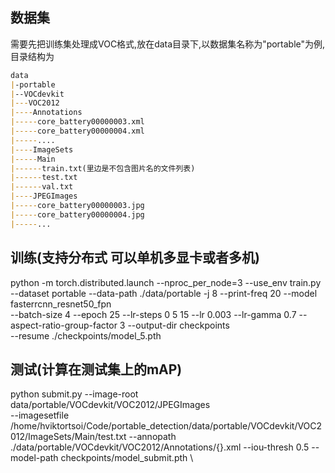 ## 数据集
需要先把训练集处理成VOC格式,放在data目录下,以数据集名称为"portable"为例,目录结构为
```markdown
data
|-portable
|--VOCdevkit
|---VOC2012
|----Annotations
|-----core_battery00000003.xml
|-----core_battery00000004.xml
|-----....
|----ImageSets
|-----Main
|------train.txt(里边是不包含图片名的文件列表)
|------test.txt
|------val.txt
|----JPEGImages
|-----core_battery00000003.jpg
|-----core_battery00000004.jpg
|-----...
```

## 训练(支持分布式 可以单机多显卡或者多机)
python -m torch.distributed.launch --nproc_per_node=3
--use_env train.py --dataset portable --data-path ./data/portable -j 8 --print-freq 20 --model fasterrcnn_resnet50_fpn \
--batch-size 4 --epoch 25 --lr-steps 0 5 15 --lr 0.003 --lr-gamma 0.7 --aspect-ratio-group-factor 3 --output-dir checkpoints \
--resume ./checkpoints/model_5.pth

## 测试(计算在测试集上的mAP)
python submit.py --image-root data/portable/VOCdevkit/VOC2012/JPEGImages \
--imagesetfile /home/hviktortsoi/Code/portable_detection/data/portable/VOCdevkit/VOC2012/ImageSets/Main/test.txt
--annopath ./data/portable/VOCdevkit/VOC2012/Annotations/{}.xml
--iou-thresh 0.5 --model-path checkpoints/model_submit.pth \

